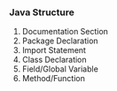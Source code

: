 ### Java Structure

1. Documentation Section
2. Package Declaration
3. Import Statement
4. Class Declaration
5. Field/Global Variable
6. Method/Function